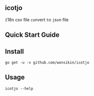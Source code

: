 icotjo
------
`I`18n csv file `co`nvert `t`o `j`s`o`n file


Quick Start Guide
-----

## Install

```
go get -u -v github.com/wonsikin/icotjo
```

## Usage

```
icotjo --help
```
